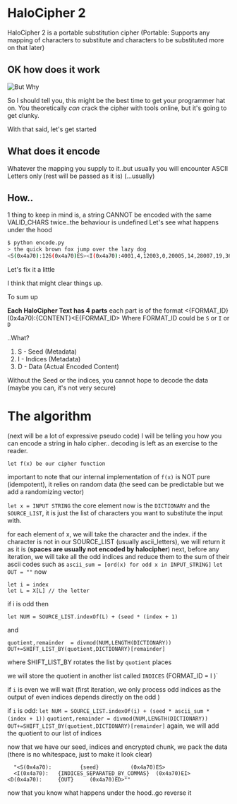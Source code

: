 # HaloCipher 2

HaloCipher 2 is a portable substitution cipher (Portable: Supports any mapping of characters to substitute and characters to be substituted more on that later)

## OK how does it work

![But Why](https://quic.ml/why)

So I should tell you, this might be the best time to get your programmer hat on. You theoretically _can_ crack the cipher with tools online, but it's going to get clunky.

With that said, let's get started

## What does it encode

Whatever the mapping you supply to it..but usually you will encounter ASCII Letters only (rest will be passed as it is) (...usually)

## How..

1 thing to keep in mind is, a string CANNOT be encoded with the same VALID_CHARS twice..the behaviour is undefined
Let's see what happens under the hood

```bash
$ python encode.py
> the quick brown fox jump over the lazy dog
<S(0x4a70):126(0x4a70)ES><I(0x4a70):4001,4,12003,0,20005,14,28007,19,36010,0,44012,28,52014,33,60016,0,68018,43,76021,0,84023,52,92025,57,100027,0,108029,66,116031,71,0,76,132036,80,0,85,148040,90,156043,0,164044,100,172047(0x4a70)EI><D(0x4a70):😈🏓Ζ Μइइ😤Ι 🙊Μ🤣Ξ💔 ΡΛ🕶 🏓😤ΞΟ🧠 ΦडढΩ ΗΗ🧠 थ💔🤒Τ 🌏αΗ(0x4a70)ED>
```

Let's fix it a little

I think that might clear things up.

To sum up

**Each HaloCipher Text has 4 parts**
each part is of the format
<{FORMAT_ID}(0x4a70):{CONTENT}<E{FORMAT_ID>
Where FORMAT_ID could be `S` or `I` or `D`

..What?

1. S - Seed (Metadata)
2. I - Indices (Metadata)
3. D - Data (Actual Encoded Content)

Without the Seed or the indices, you cannot hope to decode the data
(maybe you can, it's not very secure)

# The algorithm

(next will be a lot of expressive pseudo code)
I will be telling you how you can encode a string in halo cipher.. decoding is left as an exercise to the reader.

```
let f(x) be our cipher function
```

important to note that our internal implementation of `f(x)` is NOT pure (idempotent), it relies on random data (the seed can be predictable but we add a randomizing vector)

`let x = INPUT STRING`
the core element now is the `DICTIONARY` and the `SOURCE_LIST`, it is just the list of characters you want to substitute the input with.

for each element of x, we will take the character and the index.
if the character is not in our SOURCE_LIST (usually ascii_letters), we will return it as it is (**spaces are usually not encoded by halocipher**)
next,
before any iteration, we will take all the odd indices and reduce them to the sum of their ascii codes
such as
`ascii_sum = [ord(x) for odd x in INPUT_STRING]`
`let OUT = ""`
now

```
let i = index
let L = X[L] // the letter
```

if i is odd
then

```
let NUM = SOURCE_LIST.indexOf(L) + (seed * (index + 1)
```

and

```
quotient,remainder  = divmod(NUM,LENGTH(DICTIONARY))
OUT+=SHIFT_LIST_BY(quotient,DICTIONARY)[remainder]
```

where SHIFT_LIST_BY rotates the list by `quotient` places

we will store the quotient in another list called `INDICES` (FORMAT_ID = I )`

if `i` is even we will wait (first iteration, we only process odd indices as the output of even indices depends directly on the odd )

if `i` is odd:
`let NUM = SOURCE_LIST.indexOf(i) + (seed * ascii_sum * (index + 1))`
`quotient,remainder = divmod(NUM,LENGTH(DICTIONARY)) OUT+=SHIFT_LIST_BY(quotient,DICTIONARY)[remainder]`
again, we will add the quotient to our list of indices

now that we have our seed, indices and encrypted chunk, we pack the data
(there is no whitespace, just to make it look clear)

```
  "<S(0x4a70):         {seed}          (0x4a70)ES>
  <I(0x4a70):   {INDICES_SEPARATED_BY_COMMAS}  (0x4a70)EI>
<D(0x4a70):     {OUT}     (0x4a70)ED>""
```

now that you know what happens under the hood..go reverse it
